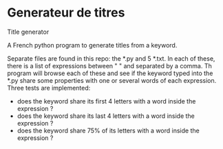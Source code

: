 Generateur de titres
===================
Title generator

A French python program to generate titles from a keyword.

Separate files are found in this repo: the *.py and 5 *.txt. In each of these, there is a list of expressions between " " and separated by a comma. 
Th program will browse each of these and see if the keyword typed into the *.py share some properties with one or several words of each expression.
Three tests are implemented: 
- does the keyword share its first 4 letters with a word inside the expression ?
- does the keyword share its last 4 letters with a word inside the expression ?
- does the keyword share 75% of its letters with a word inside the expression ?
